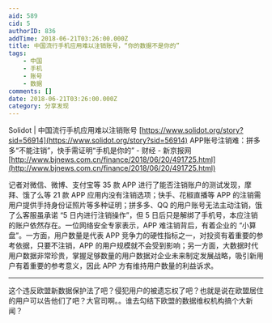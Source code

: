 ```yaml
---
aid: 589
cid: 5
authorID: 836
addTime: 2018-06-21T03:26:00.000Z
title: 中国流行手机应用难以注销账号，“你的数据不是你的”
tags:
    - 中国
    - 手机
    - 账号
    - 数据
comments: []
date: 2018-06-21T03:26:00.000Z
category: 分享发现
---
```


Solidot | 中国流行手机应用难以注销账号 [https://www.solidot.org/story?sid=56914](https://www.solidot.org/story?sid=56914) APP账号注销难：拼多多“不能注销”，快手需证明“手机是你的” - 财经 - 新京报网 [http://www.bjnews.com.cn/finance/2018/06/20/491725.html](http://www.bjnews.com.cn/finance/2018/06/20/491725.html)

记者对微信、微博、支付宝等 35 款 APP 进行了能否注销账户的测试发现，摩拜、饿了么等 21 款 APP 应用内没有注销选项；快手、花椒直播等 APP 的注销需用户提供手持身份证照片等多种证明；拼多多、QQ 的用户账号无法主动注销，饿了么客服虽承诺 “5 日内进行注销操作”，但 5 日后只是解绑了手机号，本应注销的账户依然存在。一位网络安全专家表示，APP 难注销背后，有着企业的 “小算盘”。一方面，用户数量是代表 APP 竞争力的硬性指标之一，对投资有着重要的参考依据，只要不注销，APP 的用户规模就不会受到影响；另一方面，大数据时代用户数据非常珍贵，掌握足够数量的用户数据对企业未来制定发展战略，吸引新用户有着重要的参考意义，因此 APP 方有维持用户数量的利益诉求。

* * *

这个违反欧盟新数据保护法了吧？侵犯用户的被遗忘权了吧？也就是说在欧盟居住的用户可以告他们了吧？大官司啊。。谁去勾结下欧盟的数据维权机构搞个大新闻？
